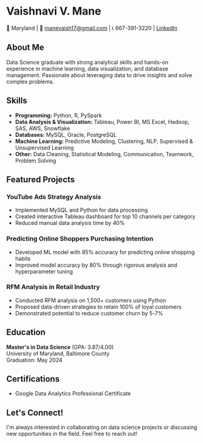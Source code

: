 # Vaishnavi V. Mane

📍 Maryland | 📧 manevaish17@gmail.com | 📞 667-391-3220 | [LinkedIn](Your_LinkedIn_URL)

## About Me

Data Science graduate with strong analytical skills and hands-on experience in machine learning, data visualization, and database management. Passionate about leveraging data to drive insights and solve complex problems.

## Skills

- **Programming:** Python, R, PySpark
- **Data Analysis & Visualization:** Tableau, Power BI, MS Excel, Hadoop, SAS, AWS, Snowflake
- **Databases:** MySQL, Oracle, PostgreSQL
- **Machine Learning:** Predictive Modeling, Clustering, NLP, Supervised & Unsupervised Learning
- **Other:** Data Cleaning, Statistical Modeling, Communication, Teamwork, Problem Solving

## Featured Projects

### YouTube Ads Strategy Analysis
- Implemented MySQL and Python for data processing
- Created interactive Tableau dashboard for top 10 channels per category
- Reduced manual data analysis time by 40%

### Predicting Online Shoppers Purchasing Intention
- Developed ML model with 85% accuracy for predicting online shopping habits
- Improved model accuracy by 80% through rigorous analysis and hyperparameter tuning

### RFM Analysis in Retail Industry
- Conducted RFM analysis on 1,500+ customers using Python
- Proposed data-driven strategies to retain 100% of loyal customers
- Demonstrated potential to reduce customer churn by 5-7%

## Education

**Master's in Data Science** (GPA: 3.87/4.00)  
University of Maryland, Baltimore County  
Graduation: May 2024

## Certifications

- Google Data Analytics Professional Certificate

## Let's Connect!

I'm always interested in collaborating on data science projects or discussing new opportunities in the field. Feel free to reach out!

